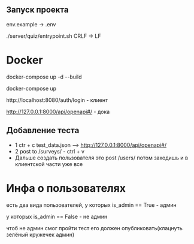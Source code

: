 ## Запуск проекта
 
 env.example -> .env

 ./server/quiz/entrypoint.sh CRLF -> LF

# Docker

 docker-compose up -d --build

 docker-compose up

 http://localhost:8080/auth/login - клиент

 http://127.0.0.1:8000/api/openapi#/ - дока


## Добавление теста

- 1 ctr + c test_data.json --> http://127.0.0.1:8000/api/openapi#/
- 2 post to /surveys/ - ctrl + v
- Дальше создать пользователя это post /users/ потом заходишь и в клиентской части уже все 

# Инфа о пользователях

есть два вида пользователей, у которых is_admin == True - админ

у которых is_admin == False - не админ

чтоб не админ смог пройти тест его должен опубликовать(клацнуть зелёный кружечек админ)